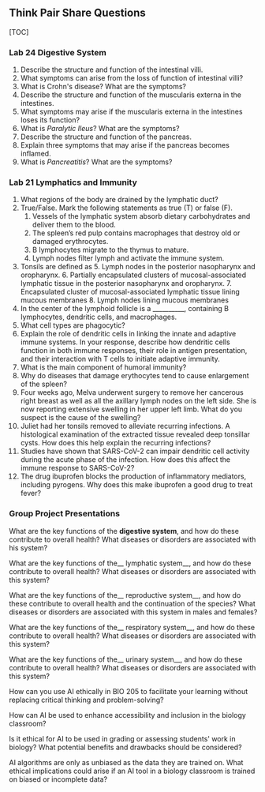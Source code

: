 <!-----



Conversion time: 0.463 seconds.


Using this Markdown file:

1. Paste this output into your source file.
2. See the notes and action items below regarding this conversion run.
3. Check the rendered output (headings, lists, code blocks, tables) for proper
   formatting and use a linkchecker before you publish this page.

Conversion notes:

* Docs to Markdown version 1.0β44
* Mon Apr 07 2025 21:26:33 GMT-0700 (PDT)
* Source doc: Think Pair Share Questions
----->


<h2>Think Pair Share Questions</h2>



[TOC]


<h3 id="lab-24-digestive-system">Lab 24 Digestive System</h3>




1. Describe the structure and function of the intestinal villi.
2. What symptoms can arise from the loss of function of intestinal villi?
3. What is Crohn's disease? What are the symptoms?
4. Describe the structure and function of the muscularis externa in the intestines. 
5. What symptoms may arise if the muscularis externa in the intestines loses its function?
6. What is _Paralytic Ileus_? What are the symptoms?
7. Describe the structure and function of the pancreas. 
8. Explain three symptoms that may arise if the pancreas becomes inflamed.
9. What is _Pancreatitis_? What are the symptoms?

<h3 id="lab-21-lymphatics-and-immunity">Lab 21 Lymphatics and Immunity</h3>




1. What regions of the body are drained by the lymphatic duct?
2. True/False. Mark the following statements as true (T) or false (F). 
    1. Vessels of the lymphatic system absorb dietary carbohydrates and deliver them to the blood. 
    2. The spleen’s red pulp contains macrophages that destroy old or damaged erythrocytes. 
    3. B lymphocytes migrate to the thymus to mature. 
    4. Lymph nodes filter lymph and activate the immune system.
3. Tonsils are defined as
    5. Lymph nodes in the posterior nasopharynx and oropharynx.
    6. Partially encapsulated clusters of mucosal-associated lymphatic tissue in the posterior nasopharynx and oropharynx.
    7. Encapsulated cluster of mucosal-associated lymphatic tissue lining mucous membranes
    8. Lymph nodes lining mucous membranes
4. In the center of the lymphoid follicle is a __________, containing B lymphocytes, dendritic cells, and macrophages. 
5. What cell types are phagocytic? 
6. Explain the role of dendritic cells in linking the innate and adaptive immune systems. In your response, describe how dendritic cells function in both immune responses, their role in antigen presentation, and their interaction with T cells to initiate adaptive immunity.
7. What is the main component of humoral immunity? 
8. Why do diseases that damage erythocytes tend to cause enlargement of the spleen? 
9. Four weeks ago, Melva underwent surgery to remove her cancerous right breast as well as all the axillary lymph nodes on the left side. She is now reporting extensive swelling in her upper left limb. What do you suspect is the cause of the swelling?
10. Juliet had her tonsils removed to alleviate recurring infections. A histological examination of the extracted tissue revealed deep tonsillar cysts. How does this help explain the recurring infections?
11. Studies have shown that SARS-CoV-2 can impair dendritic cell activity during the acute phase of the infection. How does this affect the immune response to SARS-CoV-2?
12. The drug ibuprofen blocks the production of inflammatory mediators, including pyrogens. Why does this make ibuprofen a good drug to treat fever?

<h3 id="group-project-presentations">Group Project Presentations</h3>


What are the key functions of the __digestive system__, and how do these contribute to overall health? What diseases or disorders are associated with his system?

What are the key functions of the__ lymphatic system__, and how do these contribute to overall health? What diseases or disorders are associated with this system?

What are the key functions of the__ reproductive system__, and how do these contribute to overall health and the continuation of the species? What diseases or disorders are associated with this system in males and females?

What are the key functions of the__ respiratory system__, and how do these contribute to overall health? What diseases or disorders are associated with this system?

What are the key functions of the__ urinary system__, and how do these contribute to overall health? What diseases or disorders are associated with this system?

How can you use AI ethically in BIO 205 to facilitate your learning without replacing critical thinking and problem-solving?

How can AI be used to enhance accessibility and inclusion in the biology classroom?

Is it ethical for AI to be used in grading or assessing students' work in biology? What potential benefits and drawbacks should be considered?

AI algorithms are only as unbiased as the data they are trained on. What ethical implications could arise if an AI tool in a biology classroom is trained on biased or incomplete data?
